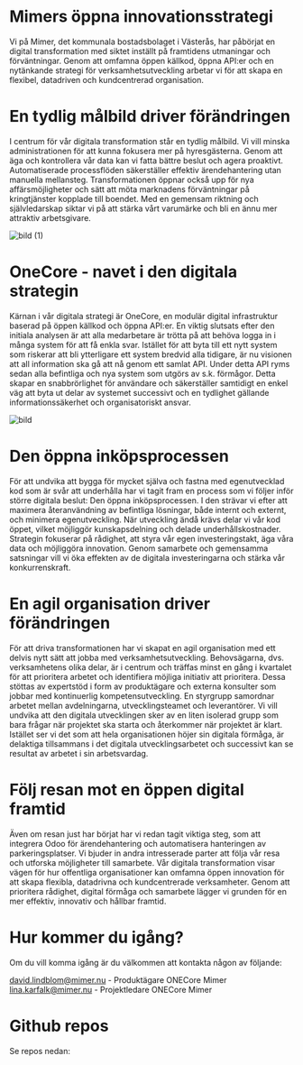 Mimers öppna innovationsstrategi
===

Vi på Mimer, det kommunala bostadsbolaget i Västerås, har påbörjat en digital transformation med siktet inställt på framtidens utmaningar och förväntningar. Genom att omfamna öppen källkod, öppna API:er och en nytänkande strategi för verksamhetsutveckling arbetar vi för att skapa en flexibel, datadriven och kundcentrerad organisation.

# En tydlig målbild driver förändringen

I centrum för vår digitala transformation står en tydlig målbild. Vi vill minska administrationen för att kunna fokusera mer på hyresgästerna. Genom att äga och kontrollera vår data kan vi fatta bättre beslut och agera proaktivt. Automatiserade processflöden säkerställer effektiv ärendehantering utan manuella mellansteg. Transformationen öppnar också upp för nya affärsmöjligheter och sätt att möta marknadens förväntningar på kringtjänster kopplade till boendet. Med en gemensam riktning och självledarskap siktar vi på att stärka vårt varumärke och bli en ännu mer attraktiv arbetsgivare.

![bild (1)](https://github.com/user-attachments/assets/525fbe37-8621-461e-bbc9-a6a82e234532)

# OneCore - navet i den digitala strategin

Kärnan i vår digitala strategi är OneCore, en modulär digital infrastruktur baserad på öppen källkod och öppna API:er. En viktig slutsats efter den initiala analysen är att alla medarbetare är trötta på att behöva logga in i många system för att få enkla svar. Istället för att byta till ett nytt system som riskerar att bli ytterligare ett system bredvid alla tidigare, är nu visionen att all information ska gå att nå genom ett samlat API. Under detta API ryms sedan alla befintliga och nya system som utgörs av s.k. förmågor. Detta skapar en snabbrörlighet för användare och säkerställer samtidigt en enkel väg att byta ut delar av systemet successivt och en tydlighet gällande informationssäkerhet och organisatoriskt ansvar.

![bild](https://github.com/user-attachments/assets/ecee26b0-9b12-45c9-adeb-f6408f696bf1)


# Den öppna inköpsprocessen

För att undvika att bygga för mycket själva och fastna med egenutvecklad kod som är svår att underhålla har vi tagit fram en process som vi följer inför större digitala beslut: Den öppna inköpsprocessen. I den strävar vi efter att maximera återanvändning av befintliga lösningar, både internt och externt, och minimera egenutveckling. När utveckling ändå krävs delar vi vår kod öppet, vilket möjliggör kunskapsdelning och delade underhållskostnader. Strategin fokuserar på rådighet, att styra vår egen investeringstakt, äga våra data och möjliggöra innovation. Genom samarbete och gemensamma satsningar vill vi öka effekten av de digitala investeringarna och stärka vår konkurrenskraft.

# En agil organisation driver förändringen

För att driva transformationen har vi skapat en agil organisation med ett delvis nytt sätt att jobba med verksamhetsutveckling. Behovsägarna, dvs. verksamhetens olika delar, är i centrum och träffas minst en gång i kvartalet för att prioritera arbetet och identifiera möjliga initiativ att prioritera. Dessa stöttas av expertstöd i form av produktägare och externa konsulter som jobbar med kontinuerlig kompetensutveckling. En styrgrupp samordnar arbetet mellan avdelningarna, utvecklingsteamet och leverantörer. Vi vill undvika att den digitala utvecklingen sker av en liten isolerad grupp som bara frågar när projektet ska starta och återkommer när projektet är klart. Istället ser vi det som att hela organisationen höjer sin digitala förmåga, är delaktiga tillsammans i det digitala utvecklingsarbetet och successivt kan se resultat av arbetet i sin arbetsvardag.

# Följ resan mot en öppen digital framtid

Även om resan just har börjat har vi redan tagit viktiga steg, som att integrera Odoo för ärendehantering och automatisera hanteringen av parkeringsplatser. Vi bjuder in andra intresserade parter att följa vår resa och utforska möjligheter till samarbete. Vår digitala transformation visar vägen för hur offentliga organisationer kan omfamna öppen innovation för att skapa flexibla, datadrivna och kundcentrerade verksamheter. Genom att prioritera rådighet, digital förmåga och samarbete lägger vi grunden för en mer effektiv, innovativ och hållbar framtid.

# Hur kommer du igång?

Om du vill komma igång är du välkommen att kontakta någon av följande:

david.lindblom@mimer.nu - Produktägare ONECore Mimer
lina.karfalk@mimer.nu - Projektledare ONECore Mimer

# Github repos

Se repos nedan:
